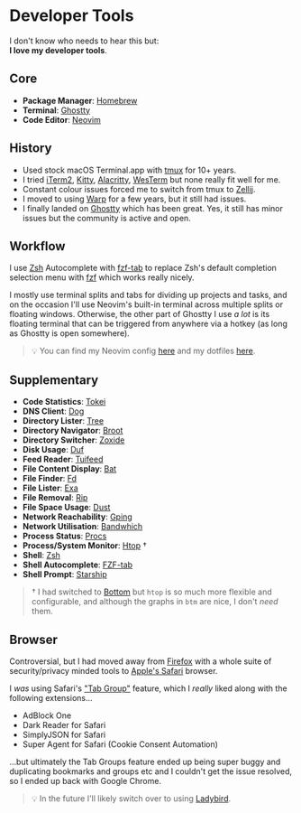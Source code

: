 # Developer Tools

I don't know who needs to hear this but:\
**I love my developer tools**.

## Core

- **Package Manager**: [Homebrew](https://brew.sh/)
- **Terminal**: [Ghostty](https://ghostty.org)
- **Code Editor**: [Neovim](https://neovim.io)

## History

- Used stock macOS Terminal.app with [tmux](https://github.com/tmux/tmux/wiki)
  for 10+ years.
- I tried [iTerm2](https://iterm2.com/),
  [Kitty](https://sw.kovidgoyal.net/kitty/), [Alacritty](https://alacritty.org/),
  [WesTerm](https://wezfurlong.org/wezterm/) but none really fit well for me.
- Constant colour issues forced me to switch from tmux to
  [Zellij](https://zellij.dev).
- I moved to using [Warp](https://www.warp.dev/) for a few years, but it still
  had issues.
- I finally landed on [Ghostty](https://ghostty.org) which has been great. Yes,
  it still has minor issues but the community is active and open.

## Workflow

I use [Zsh](https://www.zsh.org) Autocomplete with
[fzf-tab](https://github.com/Aloxaf/fzf-tab) to replace Zsh's default completion
selection menu with [fzf](https://github.com/junegunn/fzf) which works really
nicely.

I mostly use terminal splits and tabs for dividing up projects and tasks, and on
the occasion I'll use Neovim's built-in terminal across multiple splits or
floating windows. Otherwise, the other part of Ghostty I use _a lot_ is its
floating terminal that can be triggered from anywhere via a hotkey (as long as
Ghostty is open somewhere).

> 💡 You can find my Neovim config [here](https://github.com/integralist/nvim) and
> my dotfiles [here](https://github.com/integralist/dotfiles).

## Supplementary

- **Code Statistics**: [Tokei](https://github.com/XAMPPRocky/tokei/blob/master/README.md)
- **DNS Client**: [Dog](https://github.com/ogham/dog/blob/master/README.md)
- **Directory Lister**: [Tree](<https://en.wikipedia.org/wiki/Tree_(command)>)
- **Directory Navigator**: [Broot](https://github.com/Canop/broot/blob/master/README.md)
- **Directory Switcher**: [Zoxide](https://github.com/ajeetdsouza/zoxide/blob/main/README.md)
- **Disk Usage**: [Duf](https://github.com/muesli/duf/blob/master/README.md)
- **Feed Reader**: [Tuifeed](https://github.com/veeso/tuifeed/blob/main/README.md)
- **File Content Display**: [Bat](https://github.com/sharkdp/bat/blob/master/README.md)
- **File Finder**: [Fd](https://github.com/sharkdp/fd/blob/master/README.md)
- **File Lister**: [Exa](https://github.com/ogham/exa/blob/master/README.md)
- **File Removal**: [Rip](https://github.com/nivekuil/rip/blob/master/README.org)
- **File Space Usage**: [Dust](https://github.com/bootandy/dust/blob/master/README.md)
- **Network Reachability**: [Gping](https://github.com/orf/gping/blob/master/readme.md)
- **Network Utilisation**: [Bandwhich](https://github.com/imsnif/bandwhich/blob/main/README.md)
- **Process Status**: [Procs](https://github.com/dalance/procs/blob/master/README.md)
- **Process/System Monitor**: [Htop](https://github.com/htop-dev/htop/#readme) †
- **Shell**: [Zsh](https://www.zsh.org)
- **Shell Autocomplete**: [FZF-tab](https://github.com/Aloxaf/fzf-tab)
- **Shell Prompt**: [Starship](https://starship.rs/)

> † I had switched to
> [Bottom](https://github.com/ClementTsang/bottom/blob/master/README.md) but
> `htop` is so much more flexible and configurable, and although the graphs in
> `btm` are nice, I don't _need_ them.

## Browser

Controversial, but I had moved away from
[Firefox](https://www.mozilla.org/en-GB/firefox/new/) with a whole suite of
security/privacy minded tools to [Apple's
Safari](https://www.apple.com/uk/safari/) browser.

I _was_ using Safari's ["Tab
Group"](https://twitter.com/integralist/status/1514526555275501569?s=20&t=BJu3WlWq6dhoeAarJf91ig)
feature, which I _really_ liked along with the following extensions...

- AdBlock One
- Dark Reader for Safari
- SimplyJSON for Safari
- Super Agent for Safari (Cookie Consent Automation)

...but ultimately the Tab Groups feature ended up being super buggy and
duplicating bookmarks and groups etc and I couldn't get the issue resolved, so I
ended up back with Google Chrome.

> 💡 In the future I'll likely switch over to using
> [Ladybird](https://ladybird.org/).
